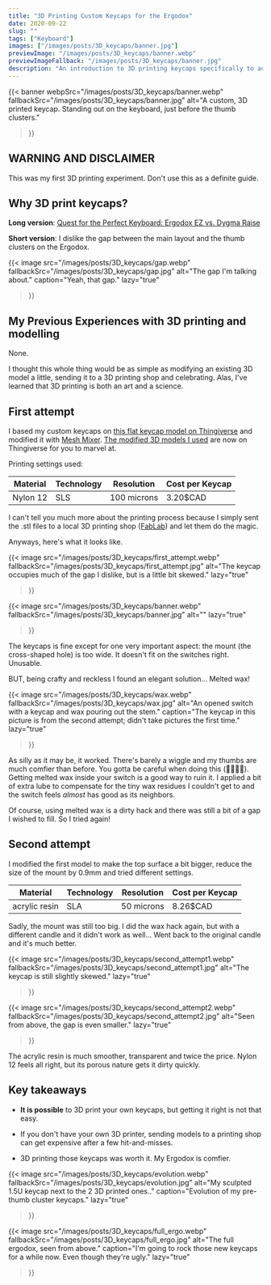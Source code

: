 ```yaml
---
title: "3D Printing Custom Keycaps for the Ergodox"
date: 2020-09-22
slug: ""
tags: ["Keyboard"]
images: ["/images/posts/3D_keycaps/banner.jpg"]
previewImage: "/images/posts/3D_keycaps/banner.webp"
previewImageFallback: "/images/posts/3D_keycaps/banner.jpg"
description: "An introduction to 3D printing keycaps specifically to address the gap before the Ergodox's thumb cluster."
---
```

{{< banner
    webpSrc="/images/posts/3D_keycaps/banner.webp" 
    fallbackSrc="/images/posts/3D_keycaps/banner.jpg"
    alt="A custom, 3D printed keycap. Standing out on the keyboard, just before the thumb clusters."
>}}

## WARNING AND DISCLAIMER
This was my first 3D printing experiment. Don't use this as a definite guide.

## Why 3D print keycaps?
**Long version**: [Quest for the Perfect Keyboard: Ergodox EZ vs. Dygma Raise](/posts/quest-for-the-perfect-keyboard-ergodox-ez-vs-dygma-raise) 

**Short version**: I dislike the gap between the main layout and the thumb clusters on the Ergodox.

{{< image 
    src="/images/posts/3D_keycaps/gap.webp" 
    fallbackSrc="/images/posts/3D_keycaps/gap.jpg"
    alt="The gap I'm talking about."
    caption="Yeah, that gap."
    lazy="true"
>}}

## My Previous Experiences with 3D printing and modelling
None.

I thought this whole thing would be as simple as modifying an existing 3D model a little, sending it to a 3D printing shop and celebrating. Alas, I've learned that 3D printing is both an art and a science.

## First attempt
I based my custom keycaps on [this flat keycap model on Thingiverse](https://www.thingiverse.com/thing:755557) and modified it with [Mesh Mixer](https://www.meshmixer.com/). 
[The modified 3D models I used](https://www.thingiverse.com/thing:4612044/files) are now on Thingiverse for you to marvel at.

Printing settings used:

| Material | Technology | Resolution    | Cost per Keycap |
|----------|------------|---------------|-----------------|
| Nylon 12 | SLS        | 100 microns   | 3.20$CAD        |

I can't tell you much more about the printing process because I simply sent the .stl files to a local 3D printing shop ([FabLab](https://www.fablabinc.com/)) and let them do the magic.

Anyways, here's what it looks like.

{{< image 
    src="/images/posts/3D_keycaps/first_attempt.webp" 
    fallbackSrc="/images/posts/3D_keycaps/first_attempt.jpg"
    alt="The keycap occupies much of the gap I dislike, but is a little bit skewed."
    lazy="true"
>}}

{{< image 
    src="/images/posts/3D_keycaps/banner.webp" 
    fallbackSrc="/images/posts/3D_keycaps/banner.jpg"
    alt=""
    lazy="true"
>}}


The keycaps is fine except for one very important aspect: the mount (the cross-shaped hole) is too wide. It doesn't fit on the switches right. Unusable. 

BUT, being crafty and reckless I found an elegant solution... Melted wax!

{{< image 
    src="/images/posts/3D_keycaps/wax.webp" 
    fallbackSrc="/images/posts/3D_keycaps/wax.jpg"
    alt="An opened switch with a keycap and wax pouring out the stem."
    caption="The keycap in this picture is from the second attempt; didn't take pictures the first time."
    lazy="true"
>}}

As silly as it may be, it worked. There's barely a wiggle and my thumbs are much comfier than before. 
You gotta be careful when doing this (👨‍🚒🔥😱). Getting melted wax inside your switch is a good way to ruin it. I applied a bit of extra lube to compensate for the tiny wax residues I couldn't get to and the switch feels *almost* has good as its neighbors.

Of course, using melted wax is a dirty hack and there was still a bit of a gap I wished to fill. So I tried again!

## Second attempt

I modified the first model to make the top surface a bit bigger, reduce the size of the mount by 0.9mm and tried different settings.

| Material      | Technology | Resolution   | Cost per Keycap |
|---------------|------------|--------------|-----------------|
| acrylic resin | SLA        | 50 microns   | 8.26$CAD        |

Sadly, the mount was still too big.
I did the wax hack again, but with a different candle and it didn't work as well... Went back to the original candle and it's much better.

{{< image 
    src="/images/posts/3D_keycaps/second_attempt1.webp" 
    fallbackSrc="/images/posts/3D_keycaps/second_attempt1.jpg"
    alt="The keycap is still slightly skewed."
    lazy="true"
>}}

{{< image 
    src="/images/posts/3D_keycaps/second_attempt2.webp" 
    fallbackSrc="/images/posts/3D_keycaps/second_attempt2.jpg"
    alt="Seen from above, the gap is even smaller."
    lazy="true"
>}}

The acrylic resin is much smoother, transparent and twice the price. Nylon 12 feels all right, but its porous nature gets it dirty quickly.

## Key takeaways

- **It is possible** to 3D print your own keycaps, but getting it right is not that easy.

- If you don't have your own 3D printer, sending models to a printing shop can get expensive after a few hit-and-misses.

- 3D printing those keycaps was worth it. My Ergodox is comfier.

{{< image 
    src="/images/posts/3D_keycaps/evolution.webp" 
    fallbackSrc="/images/posts/3D_keycaps/evolution.jpg"
    alt="My sculpted 1.5U keycap next to the 2 3D printed ones.."
    caption="Evolution of my pre-thumb cluster keycaps."
    lazy="true"
>}}

{{< image 
    src="/images/posts/3D_keycaps/full_ergo.webp" 
    fallbackSrc="/images/posts/3D_keycaps/full_ergo.jpg"
    alt="The full ergodox, seen from above."
    caption="I'm going to rock those new keycaps for a while now. Even though they're ugly."
    lazy="true"
>}}